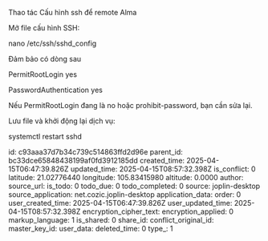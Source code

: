 Thao tác Cấu hình ssh để remote Alma

Mở file cấu hình SSH:

nano /etc/ssh/sshd_config

Đảm bảo có dòng sau

PermitRootLogin yes

PasswordAuthentication yes

Nếu PermitRootLogin đang là no hoặc prohibit-password, bạn cần sửa lại.

Lưu file và khởi động lại dịch vụ:

systemctl restart sshd

id: c93aaa37d7b34c739c514863ffd2d96e
parent_id: bc33dce65848438199af0fd3912185dd
created_time: 2025-04-15T06:47:39.826Z
updated_time: 2025-04-15T08:57:32.398Z
is_conflict: 0
latitude: 21.02776440
longitude: 105.83415980
altitude: 0.0000
author: 
source_url: 
is_todo: 0
todo_due: 0
todo_completed: 0
source: joplin-desktop
source_application: net.cozic.joplin-desktop
application_data: 
order: 0
user_created_time: 2025-04-15T06:47:39.826Z
user_updated_time: 2025-04-15T08:57:32.398Z
encryption_cipher_text: 
encryption_applied: 0
markup_language: 1
is_shared: 0
share_id: 
conflict_original_id: 
master_key_id: 
user_data: 
deleted_time: 0
type_: 1